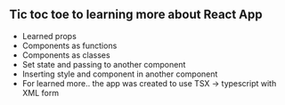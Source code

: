 ## Tic toc toe to learning more about React App
- Learned props
- Components as functions
- Components as classes
- Set state and passing to another component
- Inserting style and component in another component
- For learned more.. the app was created to use TSX -> typescript with XML form